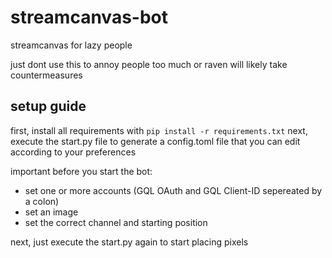 # streamcanvas-bot
streamcanvas for lazy people

just dont use this to annoy people too much or raven will likely take countermeasures

## setup guide

first, install all requirements with ```pip install -r requirements.txt```
next, execute the start.py file to generate a config.toml file that you can edit according to your preferences

important before you start the bot:
- set one or more accounts (GQL OAuth and GQL Client-ID sepereated by a colon)
- set an image
- set the correct channel and starting position

next, just execute the start.py again to start placing pixels
